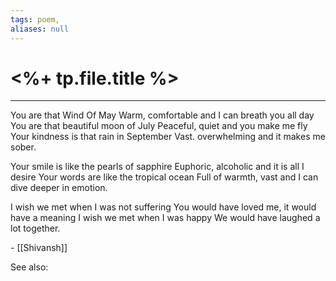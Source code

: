 ```yaml
---
tags: poem,
aliases: null
---
```


# <%+ tp.file.title %>
---
You are that Wind Of May
Warm, comfortable and I can breath you all day
You are that beautiful moon of July
Peaceful, quiet and you make me fly
Your kindness is that rain in September
Vast. overwhelming and it makes me sober.

Your smile is like the pearls of sapphire
Euphoric, alcoholic and it is all I desire
Your words are like the tropical ocean
Full of warmth, vast and I can dive deeper in
emotion.

I wish we met when I was not suffering
You would have loved me, it would have a
meaning
I wish we met when I was happy
We would have laughed a lot together.

\- [[Shivansh]]

See also:


